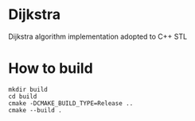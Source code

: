# Dijkstra
Dijkstra algorithm implementation adopted to C++ STL

# How to build
```
mkdir build
cd build
cmake -DCMAKE_BUILD_TYPE=Release ..
cmake --build .
```
